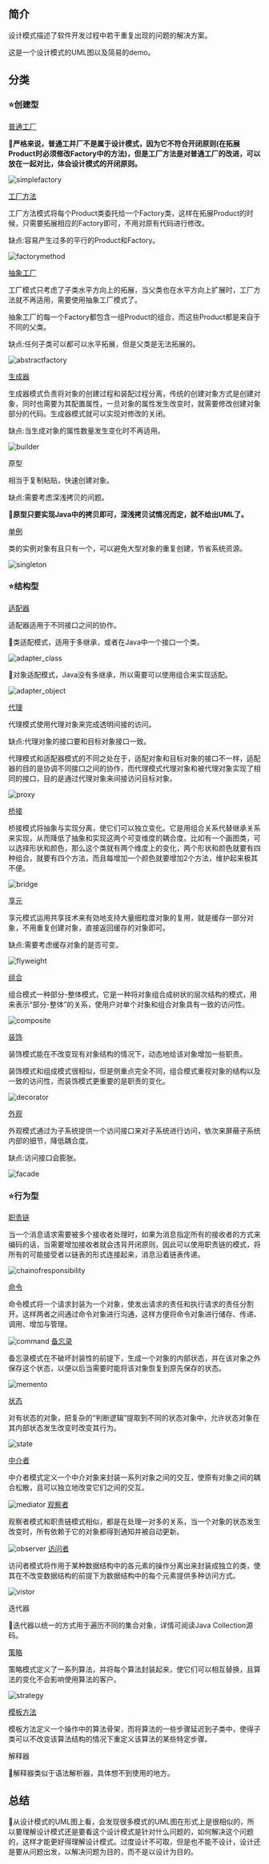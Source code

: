 ## 简介
设计模式描述了软件开发过程中若干重复出现的问题的解决方案。

这是一个设计模式的UML图以及简易的demo。

## 分类

### :star:创建型

[普通工厂](src/simplefactory)

:thinking:**严格来说，普通工并厂不是属于设计模式，因为它不符合开闭原则(在拓展Product时必须修改Factory中的方法)，但是工厂方法是对普通工厂的改进，可以放在一起对比，体会设计模式的开闭原则。**

![simplefactory](/img/simplefactory.png)

[工厂方法](src/factorymethod)

工厂方法模式将每个Product类委托给一个Factory类，这样在拓展Product的时候，只需要拓展相应的Factory即可，不用对原有代码进行修改。

缺点:容易产生过多的平行的Product和Factory。

![factorymethod](/img/factorymethod.png)

[抽象工厂](src/abstractfactory)

工厂模式只考虑了子类水平方向上的拓展，当父类也在水平方向上扩展时，工厂方法就不再适用，需要使用抽象工厂模式了。

抽象工厂的每一个Factory都包含一组Product的组合，而这些Product都是来自于不同的父类。

缺点:任何子类可以都可以水平拓展，但是父类是无法拓展的。

![abstractfactory](/img/abstractfactory.png)

[生成器](src/builder)

生成器模式负责将对象的创建过程和装配过程分离，传统的创建对象方式是创建对象，同时也需要为其配置属性，一旦对象的属性发生改变时，就需要修改创建对象部分的代码。生成器模式就可以实现对修改的关闭。

缺点:当生成对象的属性数量发生变化时不再适用。

![builder](/img/builder.png)

原型

相当于复制粘贴，快速创建对象。	

缺点:需要考虑深浅拷贝的问题。

:thinking:**原型只要实现Java中的拷贝即可，深浅拷贝试情况而定，就不给出UML了。**

[单例](src/singleton)

类的实例对象有且只有一个，可以避免大型对象的重复创建，节省系统资源。

![singleton](/img/singleton.png)

### :star:结构型

[适配器](/src/adapter)

适配器适用于不同接口之间的协作。

:thinking:类适配模式，适用于多继承，或者在Java中一个接口一个类。

![adapter_class](/img/adapter_class.png)

:thinking:对象适配模式，Java没有多继承，所以需要可以使用组合来实现适配。

![adapter_object](/img/adapter_object.png)

[代理](/src/proxy)

代理模式使用代理对象来完成透明间接的访问。

缺点:代理对象的接口要和目标对象接口一致。

代理模式和适配器模式的不同之处在于，适配对象和目标对象的接口不一样，适配器的目的是协调不同接口之间的协作，而代理模式代理对象和被代理对象实现了相同的接口，目的是通过代理对象来间接访问目标对象。

![proxy](/img/proxy.png)

[桥接](/src/bridge)

桥接模式将抽象与实现分离，使它们可以独立变化。它是用组合关系代替继承关系来实现，从而降低了抽象和实现这两个可变维度的耦合度。比如有一个画图类，可以选择形状和颜色，那么这个类就有两个维度上的变化，两个形状和颜色就要有四种组合，就要有四个方法，而且每增加一个颜色就要增加2个方法，维护起来极其不便。

![bridge](/img/bridge.png)

[享元](/src/flyweight)

享元模式运用共享技术来有効地支持大量细粒度对象的复用，就是缓存一部分对象，不用重复创建对象，直接返回缓存的对象即可。

缺点:需要考虑缓存对象的是否可变。

![flyweight](/img/flyweight.png)

[组合](/src/composite)

组合模式一种部分-整体模式，它是一种将对象组合成树状的层次结构的模式，用来表示“部分-整体”的关系，使用户对单个对象和组合对象具有一致的访问性。

![composite](/img/composite.png)

[装饰](/src/decorator)

装饰模式能在不改变现有对象结构的情况下，动态地给该对象增加一些职责。

装饰模式和组成模式很相似，但是侧重点完全不同，组合模式重视对象的结构以及一致的访问性，而装饰模式更重要的是职责的变化。

![decorator](/img/decorator.png)

[外观](/src/facade)

外观模式通过为子系统提供一个访问接口来对子系统进行访问，依次来屏蔽子系统内部的细节，降低耦合度。

缺点:访问接口会膨胀。

![facade](/img/facade.png)

### :star:行为型

[职责链](/src/chainofresponsibility)

当一个消息请求需要被多个接收者处理时，如果为消息指定所有的接收者的方式来编码的话，当需要增加接收者就会违背开闭原则，因此可以使用职责链的模式，将所有的可能接受者以链表的形式连接起来，消息沿着链表传递。

![chainofresponsibility](/img/chainofresponsibility.png)

[命令](/src/command)

命令模式将一个请求封装为一个对象，使发出请求的责任和执行请求的责任分割开。这样两者之间通过命令对象进行沟通，这样方便将命令对象进行储存、传递、调用、增加与管理。

![command](/img/command.png)
[备忘录](/sre)

备忘录模式在不破坏封装性的前提下，生成一个对象的内部状态，并在该对象之外保存这个状态，以便以后当需要时能将该对象恢复到原先保存的状态。

![memento](/img/memento.png)

[状态](/src/state)

对有状态的对象，把复杂的“判断逻辑”提取到不同的状态对象中，允许状态对象在其内部状态发生改变时改变其行为。

![state](/img/state.png)


[中介者](/src/mediator)

中介者模式定义一个中介对象来封装一系列对象之间的交互，使原有对象之间的耦合松散，且可以独立地改变它们之间的交互。

![mediator](/img/mediator.png)
[观察者](/src/observer)

观察者模式和职责链模式相似，都是在处理一对多的关系，当一个对象的状态发生改变时，所有依赖于它的对象都得到通知并被自动更新。

![observer](/img/observer.png)
[访问者](/src/visitor)

访问者模式将作用于某种数据结构中的各元素的操作分离出来封装成独立的类，使其在不改变数据结构的前提下为数据结构中的每个元素提供多种访问方式。

![vistor](/img/vistor.png)


迭代器

:thinking:迭代器以统一的方式用于遍历不同的集合对象，详情可阅读Java Collection源码。

[策略](/src/strategy)

策略模式定义了一系列算法，并将每个算法封装起来，使它们可以相互替换，且算法的变化不会影响使用算法的客户。

![strategy](/img/strategy.png)

[模板方法](/src/templatemethod)

模板方法定义一个操作中的算法骨架，而将算法的一些步骤延迟到子类中，使得子类可以不改变该算法结构的情况下重定义该算法的某些特定步骤。

解释器

:thinking:解释器类似于语法解析器，具体想不到使用的地方。


## 总结

:thinking:从设计模式的UML图上看，会发现很多模式的UML图在形式上是很相似的，所以要理解设计模式还是要看这个设计模式是针对什么问题的，如何解决这个问题的，这样才能更好得理解设计模式。过度设计不可取，但是也不能不设计，设计还是要从问题出发，以解决问题为目的，而不是以设计为目的。

